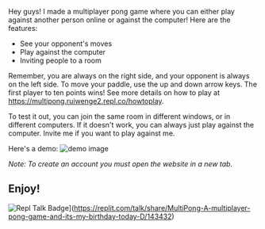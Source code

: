 Hey guys! I made a multiplayer pong game where you can either play against another person online or against the computer! Here are the features:

- See your opponent's moves
- Play against the computer
- Inviting people to a room

Remember, you are always on the right side, and your opponent is always on the left side. To move your paddle, use the up and down arrow keys. The first player to ten points wins! See more details on how to play at https://multipong.ruiwenge2.repl.co/howtoplay.

To test it out, you can join the same room in different windows, or in different computers. If it doesn't work, you can always just play against the computer. Invite me if you want to play against me.

Here's a demo:
![demo image](https://multipong.ruiwenge2.repl.co/img/demo.gif)

*Note: To create an account you must open the website in a new tab.*

## Enjoy!

![Repl Talk Badge](https://replit-badge.vercel.app/api?id=143432)](https://replit.com/talk/share/MultiPong-A-multiplayer-pong-game-and-its-my-birthday-today-D/143432)
